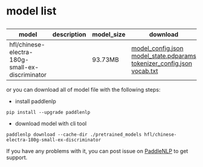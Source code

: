 #  model list

##  

| model  | description | model_size  | download         |
| --- | --- | --- | --- |
|hfl/chinese-electra-180g-small-ex-discriminator|  | 93.73MB | [model_config.json](https://bj.bcebos.com/paddlenlp/models/community/hfl/chinese-electra-180g-small-ex-discriminator/model_config.json)<br>[model_state.pdparams](https://bj.bcebos.com/paddlenlp/models/community/hfl/chinese-electra-180g-small-ex-discriminator/model_state.pdparams)<br>[tokenizer_config.json](https://bj.bcebos.com/paddlenlp/models/community/hfl/chinese-electra-180g-small-ex-discriminator/tokenizer_config.json)<br>[vocab.txt](https://bj.bcebos.com/paddlenlp/models/community/hfl/chinese-electra-180g-small-ex-discriminator/vocab.txt) |

or you can download all of model file with the following steps:

* install paddlenlp

```shell
pip install --upgrade paddlenlp
```

* download model with cli tool

```shell
paddlenlp download --cache-dir ./pretrained_models hfl/chinese-electra-180g-small-ex-discriminator
```

If you have any problems with it, you can post issue on [PaddleNLP](https://github.com/PaddlePaddle/PaddleNLP) to get support.
